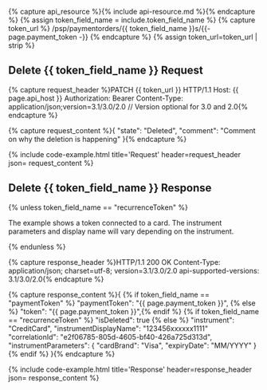 {% capture api_resource %}{% include api-resource.md %}{% endcapture %}
{% assign token_field_name = include.token_field_name %}
{% capture token_url %}
    /psp/paymentorders/{{ token_field_name }}s/{{- page.payment_token -}}
{% endcapture %}
{% assign token_url=token_url | strip %}

## Delete {{ token_field_name }} Request

{% capture request_header %}PATCH {{ token_url }} HTTP/1.1
Host: {{ page.api_host }}
Authorization: Bearer <AccessToken>
Content-Type: application/json;version=3.1/3.0/2.0      // Version optional for 3.0 and 2.0{% endcapture %}

{% capture request_content %}{
    "state": "Deleted",
    "comment": "Comment on why the deletion is happening"
}{% endcapture %}

{% include code-example.html
    title='Request'
    header=request_header
    json= request_content
    %}

## Delete {{ token_field_name }} Response

{% unless token_field_name == "recurrenceToken" %}

The example shows a token connected to a card. The instrument parameters and
display name will vary depending on the instrument.

{% endunless %}

{% capture response_header %}HTTP/1.1 200 OK
Content-Type: application/json; charset=utf-8; version=3.1/3.0/2.0
api-supported-versions: 3.1/3.0/2.0{% endcapture %}

{% capture response_content %}{
    {% if token_field_name == "paymentToken" %}
    "paymentToken": "{{ page.payment_token }}",
    {% else %}
    "token": "{{ page.payment_token }}",{% endif %} {% if token_field_name == "recurrenceToken" %}
    "isDeleted": true
    {% else %}
    "instrument": "CreditCard",
    "instrumentDisplayName": "123456xxxxxx1111"
    "correlationId": "e2f06785-805d-4605-bf40-426a725d313d",
    "instrumentParameters": {
        "cardBrand": "Visa",
        "expiryDate": "MM/YYYY"
    }
    {% endif %}
}{% endcapture %}

{% include code-example.html
    title='Response'
    header=response_header
    json= response_content
    %}
